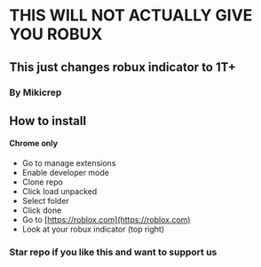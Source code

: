 # THIS WILL NOT ACTUALLY GIVE YOU ROBUX
## This just changes robux indicator to 1T+
### By Mikicrep

## How to install
#### Chrome only
- Go to manage extensions
- Enable developer mode
- Clone repo
- Click load unpacked
- Select folder
- Click done
- Go to [https://roblox.com](https://roblox.com)
- Look at your robux indicator (top right)

### Star repo if you like this and want to support us